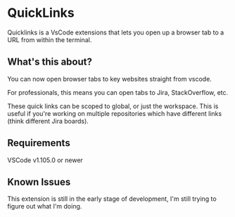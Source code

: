 # QuickLinks 

Quicklinks is a VsCode extensions that lets you open up a browser tab to a URL from within the terminal.

## What's this about?

You can now open browser tabs to key websites straight from vscode.

For professionals, this means you can open tabs to Jira, StackOverflow, etc.

These quick links can be scoped to global, or just the workspace. This is useful if you're working on multiple repositories which have different links (think different Jira boards). 

## Requirements

VSCode v1.105.0 or newer

## Known Issues

This extension is still in the early stage of development, I'm still trying to figure out what I'm doing.